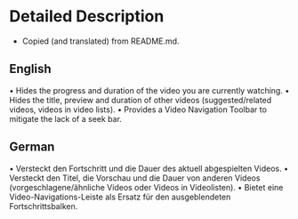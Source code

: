 # Detailed Description

- Copied (and translated) from README.md.

## English

• Hides the progress and duration of the video you are currently watching.
• Hides the title, preview and duration of other videos (suggested/related videos, videos in video lists).
• Provides a Video Navigation Toolbar to mitigate the lack of a seek bar.

## German

• Versteckt den Fortschritt und die Dauer des aktuell abgespielten Videos.
• Versteckt den Titel, die Vorschau und die Dauer von anderen Videos (vorgeschlagene/ähnliche Videos oder Videos in Videolisten).
• Bietet eine Video-Navigations-Leiste als Ersatz für den ausgeblendeten Fortschrittsbalken.

